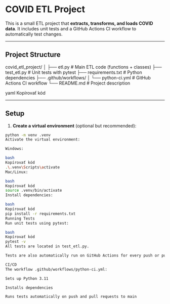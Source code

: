 # COVID ETL Project

This is a small ETL project that **extracts, transforms, and loads COVID data**. It includes unit tests and a GitHub Actions CI workflow to automatically test changes.

---

## Project Structure

covid_etl_project/
│
├── etl.py # Main ETL code (functions + classes)
├── test_etl.py # Unit tests with pytest
├── requirements.txt # Python dependencies
├── .github/workflows/
│ └── python-ci.yml # GitHub Actions CI workflow
└── README.md # Project description

yaml
Kopírovať kód

---

## Setup

1. **Create a virtual environment** (optional but recommended):

```bash
python -m venv .venv
Activate the virtual environment:

Windows:

bash
Kopírovať kód
.\.venv\Scripts\activate
Mac/Linux:

bash
Kopírovať kód
source .venv/bin/activate
Install dependencies:

bash
Kopírovať kód
pip install -r requirements.txt
Running Tests
Run unit tests using pytest:

bash
Kopírovať kód
pytest -v
All tests are located in test_etl.py.

Tests are also automatically run on GitHub Actions for every push or pull request to main.

CI/CD
The workflow .github/workflows/python-ci.yml:

Sets up Python 3.11

Installs dependencies

Runs tests automatically on push and pull requests to main
